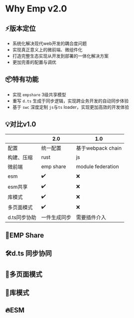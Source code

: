 # Why Emp v2.0

## ⚡️版本定位
+ 系统化解决现代web开发的耦合度问题
+ 实现真正意义上的微前端、微组件化
+ 打造完整生态实现从开发到部署的一体化解决方案
+ 更加完善的配置与调优

## 📦特有功能
+ 实现 `empshare` 3级共享模型
+ 重写 `d.ts` 生成于同步逻辑，实现跨业务开发的自动同步体验
+ 基于 `swc` 深度定制 `js`与`ts` loader，实现更加高效的开发体验

## 💡对比v1.0
|        | 2.0  |1.0|
|  ----  | ----  | ---- |
| 配置  | 统一配置 |基于webpack chain|
| 构建、压缩  | rust |js|
|微前端|emp share|module federation|
|esm|✔️|❌|
|esm共享|✔️|❌|
|库模式|✔️|❌|
|多页面模式|✔️|❌|
|d.ts同步协助|一件生成同步|需要插件介入|

## 🤝EMP Share
## 🛠️d.ts 同步协同
## 🤝多页面模式
## 📜库模式
## 🔥ESM
